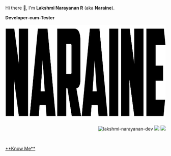 <!-- Name -->
Hi there 👋, I'm **Lakshmi Narayanan R** (aka **Naraine**).

<!-- Designation -->
**Developer-cum-Tester**

<!-- Image -->
<img src="https://raw.githubusercontent.com/lakshmi-narayanan-dev/lakshmi-narayanan-dev/refs/heads/main/logo.png" alt="lakshmi-narayanan-dev" height="300px" /> 
 
<p align="right"> 
<img src="https://komarev.com/ghpvc/?username=lakshmi-narayanan-dev&label=Profile%20views&color=blue&style=flat" alt="lakshmi-narayanan-dev" /> 
<img src="https://badges.pufler.dev/repos/lakshmi-narayanan-dev"/>
 <img src="https://badges.pufler.dev/commits/monthly/lakshmi-narayanan-dev" />
</p>
 
<p>&nbsp; </p>

<a href="https://allmylinks.com/naraine-dev">
  **Know Me** 
</a>
